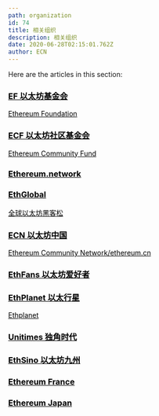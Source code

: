 ```yaml
---
path: organization
id: 74
title: 相关组织
description: 相关组织
date: 2020-06-28T02:15:01.762Z
author: ECN
---
```


Here are the articles in this section:

<div class="linkbox">
<a  href="/ethereum_foundation" style="color: black">
   <h3>
   <strong>
    EF 以太坊基金会
   </strong>
   </h3> 
   <span>
Ethereum Foundation
   </span>
</a>
</div>

<div class="linkbox">
<a  href="/ethereum_community_fund" style="color: black">
   <h3>
   <strong>
ECF 以太坊社区基金会
   </strong>
   </h3> 
   <span>
Ethereum Community Fund
   </span>
</a>
</div>

<div class="linkbox">
<a  href="/ethereum_network" style="color: black">
   <h3>
   <strong>
Ethereum.network
   </strong>
   </h3> 
</a>
</div>

<div class="linkbox">
<a  href="/ethglobal" style="color: black">
   <h3>
   <strong>
EthGlobal
   </strong>
   </h3> 
      <span>
全球以太坊黑客松
   </span>
</a>
</div>

<div class="linkbox">
<a  href="/ethereumcn" style="color: black">
   <h3>
   <strong>
ECN 以太坊中国
   </strong>
   </h3> 
      <span>
Ethereum Community Network/ethereum.cn
   </span>
</a>
</div>


<div class="linkbox">
<a  href="/ethfans" style="color: black">
   <h3>
   <strong>
EthFans 以太坊爱好者
   </strong>
   </h3> 
</a>
</div>

<div class="linkbox">
<a  href="/ethplanet" style="color: black">
   <h3>
   <strong>
EthPlanet 以太行星
   </strong>
   </h3> 
   <span>
Ethplanet
   </span>
</a>
</div>

<div class="linkbox">
<a  href="/unitimes" style="color: black">
   <h3>
   <strong>
Unitimes 独角时代
   </strong>
   </h3> 
</a>
</div>

<div class="linkbox">
<a  href="/ethsino" style="color: black">
   <h3>
   <strong>
EthSino 以太坊九州
   </strong>
   </h3> 
</a>
</div>

<div class="linkbox">
<a  href="/ethereum_france" style="color: black">
   <h3>
   <strong>
Ethereum France
   </strong>
   </h3> 
</a>
</div>

<div class="linkbox">
<a  href="/ethereum_japan" style="color: black">
   <h3>
   <strong>
Ethereum Japan
   </strong>
   </h3> 
</a>
</div>






